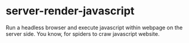 # server-render-javascript
Run a headless browser and execute javascript within webpage on the server side. You know, for spiders to craw javascript website.
